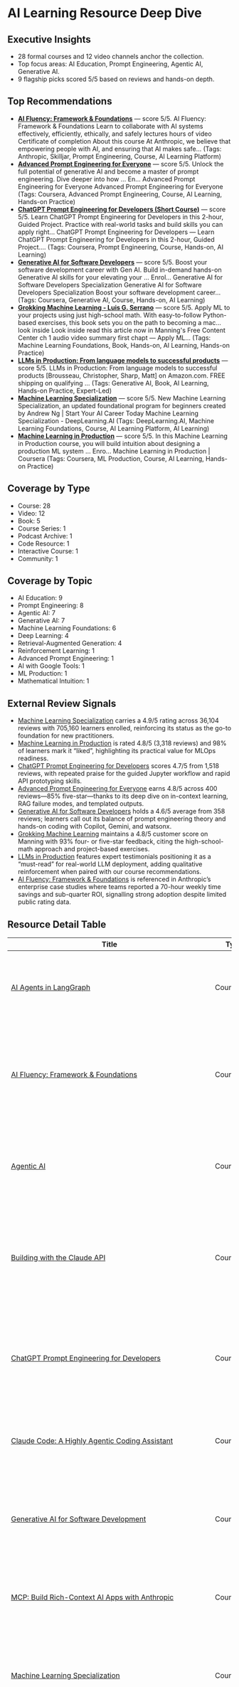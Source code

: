 # AI Learning Resource Deep Dive

## Executive Insights
- 28 formal courses and 12 video channels anchor the collection.
- Top focus areas: AI Education, Prompt Engineering, Agentic AI, Generative AI.
- 9 flagship picks scored 5/5 based on reviews and hands-on depth.

## Top Recommendations
- **[AI Fluency: Framework & Foundations](https://anthropic.skilljar.com/ai-fluency-framework-foundations)** — score 5/5. AI Fluency: Framework & Foundations Learn to collaborate with AI systems effectively, efficiently, ethically, and safely lectures hours of video Certificate of completion About this course At Anthropic, we believe that empowering people with AI, and ensuring that AI makes safe… (Tags: Anthropic, Skilljar, Prompt Engineering, Course, AI Learning Platform)
- **[Advanced Prompt Engineering for Everyone](https://www.coursera.org/learn/advanced-prompt-engineering-for-everyone)** — score 5/5. Unlock the full potential of generative AI and become a master of prompt engineering. Dive deeper into how ... En... Advanced Prompt Engineering for Everyone Advanced Prompt Engineering for Everyone (Tags: Coursera, Advanced Prompt Engineering, Course, AI Learning, Hands-on Practice)
- **[ChatGPT Prompt Engineering for Developers (Short Course)](https://www.coursera.org/projects/chatgpt-prompt-engineering-for-developers-project)** — score 5/5. Learn ChatGPT Prompt Engineering for Developers in this 2-hour, Guided Project. Practice with real-world tasks and build skills you can apply right... ChatGPT Prompt Engineering for Developers — Learn ChatGPT Prompt Engineering for Developers in this 2-hour, Guided Project.… (Tags: Coursera, Prompt Engineering, Course, Hands-on, AI Learning)
- **[Generative AI for Software Developers](https://www.coursera.org/specializations/generative-ai-for-software-developers)** — score 5/5. Boost your software development career with Gen AI. Build in-demand hands-on Generative AI skills for your elevating your ... Enrol... Generative AI for Software Developers Specialization Generative AI for Software Developers Specialization Boost your software development career… (Tags: Coursera, Generative AI, Course, Hands-on, AI Learning)
- **[Grokking Machine Learning - Luis G. Serrano](https://www.manning.com/books/grokking-machine-learning)** — score 5/5. Apply ML to your projects using just high-school math. With easy-to-follow Python-based exercises, this book sets you on the path to becoming a mac... look inside Look inside read this article now in Manning's Free Content Center ch 1 audio video summary first chapt — Apply ML… (Tags: Machine Learning Foundations, Book, Hands-on, AI Learning, Hands-on Practice)
- **[LLMs in Production: From language models to successful products](http://www.amazon.com/LLMs-Production-language-successful-products/dp/1633437205)** — score 5/5. LLMs in Production: From language models to successful products [Brousseau, Christopher, Sharp, Matt] on Amazon.com. FREE shipping on qualifying ... (Tags: Generative AI, Book, AI Learning, Hands-on Practice, Expert-Led)
- **[Machine Learning Specialization](http://www.deeplearning.ai/courses/machine-learning-specialization)** — score 5/5. New Machine Learning Specialization, an updated foundational program for beginners created by Andrew Ng | Start Your AI Career Today Machine Learning Specialization - DeepLearning.AI (Tags: DeepLearning.AI, Machine Learning Foundations, Course, AI Learning Platform, AI Learning)
- **[Machine Learning in Production](https://coursera.org/share/6a038c8496caf6cf863d719c9ff71bb2)** — score 5/5. In this Machine Learning in Production course, you will build intuition about designing a production ML system ... Enro... Machine Learning in Production | Coursera (Tags: Coursera, ML Production, Course, AI Learning, Hands-on Practice)

## Coverage by Type
- Course: 28
- Video: 12
- Book: 5
- Course Series: 1
- Podcast Archive: 1
- Code Resource: 1
- Interactive Course: 1
- Community: 1

## Coverage by Topic
- AI Education: 9
- Prompt Engineering: 8
- Agentic AI: 7
- Generative AI: 7
- Machine Learning Foundations: 6
- Deep Learning: 4
- Retrieval-Augmented Generation: 4
- Reinforcement Learning: 1
- Advanced Prompt Engineering: 1
- AI with Google Tools: 1
- ML Production: 1
- Mathematical Intuition: 1

## External Review Signals
- [Machine Learning Specialization](https://www.coursera.org/specializations/machine-learning-introduction) carries a 4.9/5 rating across 36,104 reviews with 705,160 learners enrolled, reinforcing its status as the go-to foundation for new practitioners.
- [Machine Learning in Production](https://coursera.org/share/6a038c8496caf6cf863d719c9ff71bb2) is rated 4.8/5 (3,318 reviews) and 98% of learners mark it “liked”, highlighting its practical value for MLOps readiness.
- [ChatGPT Prompt Engineering for Developers](https://www.coursera.org/projects/chatgpt-prompt-engineering-for-developers-project) scores 4.7/5 from 1,518 reviews, with repeated praise for the guided Jupyter workflow and rapid API prototyping skills.
- [Advanced Prompt Engineering for Everyone](https://www.coursera.org/learn/advanced-prompt-engineering-for-everyone) earns 4.8/5 across 400 reviews—85% five-star—thanks to its deep dive on in-context learning, RAG failure modes, and templated outputs.
- [Generative AI for Software Developers](https://www.coursera.org/specializations/generative-ai-for-software-developers) holds a 4.6/5 average from 358 reviews; learners call out its balance of prompt engineering theory and hands-on coding with Copilot, Gemini, and watsonx.
- [Grokking Machine Learning](https://www.manning.com/books/grokking-machine-learning) maintains a 4.8/5 customer score on Manning with 93% four- or five-star feedback, citing the high-school-math approach and project-based exercises.
- [LLMs in Production](https://www.manning.com/books/llms-in-production) features expert testimonials positioning it as a “must-read” for real-world LLM deployment, adding qualitative reinforcement when paired with our course recommendations.
- [AI Fluency: Framework & Foundations](https://anthropic.skilljar.com/ai-fluency-framework-foundations) is referenced in Anthropic’s enterprise case studies where teams reported a 70-hour weekly time savings and sub-quarter ROI, signalling strong adoption despite limited public rating data.

## Resource Detail Table
| Title | Type | Topic | Summary | Tags | Score | Rationale | Evidence |
| --- | --- | --- | --- | --- | --- | --- | --- |
| [AI Agents in LangGraph](https://learn.deeplearning.ai/courses/ai-agents-in-langgraph/lesson/qyrpc/introduction) | Course | Agentic AI | Build agentic AI workflows using LangChain's LangGraph and Tavily's agentic search. AI Agents in LangGraph 4 mins | LangGraph, DeepLearning.AI, Agentic AI, Course, AI Learning Platform | 4 | Course on agentic ai; Build agentic AI workflows using LangChain's LangGraph and Tavily's agentic search. | Build agentic AI workflows using LangChain's LangGraph and Tavily's agentic search. | AI Agents in LangGraph |
| [AI Fluency: Framework & Foundations](https://anthropic.skilljar.com/ai-fluency-framework-foundations) | Course | Prompt Engineering | AI Fluency: Framework & Foundations Learn to collaborate with AI systems effectively, efficiently, ethically, and safely lectures hours of video Certificate of… | Anthropic, Skilljar, Prompt Engineering, Course, AI Learning Platform | 5 | Course on prompt engineering; Learn to collaborate with AI systems effectively, efficiently, ethically, and safely; includes applied work | Learn to collaborate with AI systems effectively, efficiently, ethically, and safely | hours of video |
| [Agentic AI](https://learn.deeplearning.ai/courses/agentic-ai/lesson/pu5xbv/welcome) | Course | Agentic AI | In this course taught by Andrew Ng, you'll build agentic AI systems that take action through iterative, multi-step workflows. | DeepLearning.AI, Agentic AI, Course, AI Learning Platform, AI Learning | 4 | Course on agentic ai; In this course taught by Andrew Ng, you'll build agentic AI systems that take action through iterative, multi-step workflows. | In this course taught by Andrew Ng, you'll build agentic AI systems that take action through iterative, multi-step workflows. |
| [Building with the Claude API](https://anthropic.skilljar.com/claude-with-the-anthropic-api) | Course | AI Education | This comprehensive course covers the full spectrum of working with Anthropic models using the Claude API Claude with the Anthropic API This comprehensive… | Anthropic, Claude, Skilljar, AI Education, Course | 4 | Course on ai education; This comprehensive course covers the full spectrum of working with Anthropic models using the Claude API | This comprehensive course covers the full spectrum of working with Anthropic models using the Claude API | Claude with the Anthropic API |
| [ChatGPT Prompt Engineering for Developers](https://learn.deeplearning.ai/courses/chatgpt-prompt-eng/lesson/zi9lz/guidelines) | Course | Prompt Engineering | Learn the fundamentals of prompt engineering for ChatGPT. Learn effective prompting, and how to use LLMs for summarizing, inferring, transforming, ... | DeepLearning.AI, Prompt Engineering, Course, AI Learning Platform, AI Learning | 4 | Course on prompt engineering; Learn the fundamentals of prompt engineering for ChatGPT. Learn effective prompting, and how to use LLMs for… | Learn the fundamentals of prompt engineering for ChatGPT. Learn effective prompting, and how to use LLMs for summarizing, inferring,… |
| [Claude Code: A Highly Agentic Coding Assistant](https://www.deeplearning.ai/short-courses/claude-code-a-highly-agentic-coding-assistant) | Course | Agentic AI | Explore, build, and refine codebases with Claude Code. Claude Code: A Highly Agentic Coding Assistant - DeepLearning.AI | Claude, DeepLearning.AI, Agentic AI, Course, AI Learning Platform | 4 | Course on agentic ai; Explore, build, and refine codebases with Claude Code. | Explore, build, and refine codebases with Claude Code. | Claude Code: A Highly Agentic Coding Assistant - DeepLearning.AI |
| [Generative AI for Software Development](https://www.deeplearning.ai/courses/generative-ai-for-software-development) | Course | Prompt Engineering | Learn practical prompt engineering and pair programming techniques with LLMs to write, test, and improve your code. Generative AI for Software Development -… | DeepLearning.AI, Prompt Engineering, Course, AI Learning Platform, AI Learning | 4 | Course on prompt engineering; Learn practical prompt engineering and pair programming techniques with LLMs to write, test, and improve your code. | Learn practical prompt engineering and pair programming techniques with LLMs to write, test, and improve your code. | Generative AI for… |
| [MCP: Build Rich-Context AI Apps with Anthropic](https://learn.deeplearning.ai/courses/mcp-build-rich-context-ai-apps-with-anthropic) | Course | Prompt Engineering | Build AI apps that access tools, data, and prompts using the Model Context Protocol. | Anthropic, DeepLearning.AI, MCP, Prompt Engineering, Course | 4 | Course on prompt engineering; Build AI apps that access tools, data, and prompts using the Model Context Protocol. | Build AI apps that access tools, data, and prompts using the Model Context Protocol. |
| [Machine Learning Specialization](http://www.deeplearning.ai/courses/machine-learning-specialization) | Course | Machine Learning Foundations | New Machine Learning Specialization, an updated foundational program for beginners created by Andrew Ng | Start Your AI Career Today Machine Learning… | DeepLearning.AI, Machine Learning Foundations, Course, AI Learning Platform, AI Learning | 5 | Course on machine learning foundations; New Machine Learning Specialization, an updated foundational program for beginners created by Andrew Ng |… | New Machine Learning Specialization, an updated foundational program for beginners created by Andrew Ng | Start Your AI Career Today |… |
| [Neural Networks: Zero To Hero](https://karpathy.ai/zero-to-hero.html) | Course Series | Deep Learning | No summary found Neural Networks: Zero to Hero A course by Andrej Karpathy on building neural networks, from scratch, in code. | Karpathy, Deep Learning, Course Series, AI Learning Platform, AI Learning | 4 | Course Series on deep learning; No summary found | No summary found | Neural Networks: Zero to Hero |
| [Pair Programming with a Large Language Model](https://learn.deeplearning.ai/courses/pair-programming-llm/lesson/nsj3s/introduction) | Course | Prompt Engineering | Learn how to prompt an LLM to help improve, debug, understand, and document your code. Use LLMs to simplify your code and enhance productivity. | DeepLearning.AI, Prompt Engineering, Course, AI Learning Platform, AI Learning | 4 | Course on prompt engineering; Learn how to prompt an LLM to help improve, debug, understand, and document your code. Use LLMs to simplify your code… | Learn how to prompt an LLM to help improve, debug, understand, and document your code. Use LLMs to simplify your code and enhance… |
| [Reinforcement Fine-Tuning LLMs with GRPO](http://www.deeplearning.ai/short-courses/reinforcement-fine-tuning-llms-grpo) | Course | Reinforcement Learning | Improve LLM reasoning with reinforcement fine-tuning and reward functions. Reinforcement Fine-Tuning LLMs with GRPO - DeepLearning.AI | GRPO, DeepLearning.AI, Reinforcement Learning, Course, AI Learning Platform | 4 | Course on reinforcement learning; Improve LLM reasoning with reinforcement fine-tuning and reward functions. | Improve LLM reasoning with reinforcement fine-tuning and reward functions. | Reinforcement Fine-Tuning LLMs with GRPO - DeepLearning.AI |
| [The Episode Archive](https://journalclub.io/episodes) | Podcast Archive | Retrieval-Augmented Generation | Your level of membership determines how many episodes you can pull from the archive per day. Robotic Paper Wrapping by Learning Force Control: Now imagine… | Journal Club, Retrieval-Augmented Generation, Podcast Archive, Article, Episode Archive | 3 | Podcast Archive on retrieval-augmented generation; Get access to our past episodes. Your level of membership determines how many episodes you can… | Get access to our past episodes. Your level of membership determines how many episodes you can pull from the archive per day. |
| [AI Engineering: Building Applications with Foundation Models](http://www.amazon.com/dp/1098166302) | Book | AI Education | AI Engineering: Building Applications with Foundation Models [Huyen, Chip] on Amazon.com. FREE shipping on qualifying offers. AI Engineering: Bui... | AI Education, Book, AI Learning, Hands-on Practice, Expert-Led | 4 | Book on ai education; AI Engineering: Building Applications with Foundation Models [Huyen, Chip] on Amazon.com. FREE shipping on qualifying offers.… | AI Engineering: Building Applications with Foundation Models [Huyen, Chip] on Amazon.com. FREE shipping on qualifying offers. AI… |
| [Designing Machine Learning Systems](http://www.oreilly.com/library/view/designing-machine-learning/9781098107956) | Book | Machine Learning Foundations | Machine learning systems are both complex and unique. Complex because they consist of many different components and involve many different stakehol... | Machine Learning Foundations, Book, AI Learning, Hands-on Practice, Expert-Led | 4 | Book on machine learning foundations; Machine learning systems are both complex and unique. Complex because they consist of many different components… | Machine learning systems are both complex and unique. Complex because they consist of many different components and involve many different… |
| [Grokking Machine Learning - Luis G. Serrano](https://www.manning.com/books/grokking-machine-learning) | Book | Machine Learning Foundations | Apply ML to your projects using just high-school math. With easy-to-follow Python-based exercises, this book sets you on the path to becoming a mac... look… | Machine Learning Foundations, Book, Hands-on, AI Learning, Hands-on Practice | 5 | Book on machine learning foundations; Apply ML to your projects using just high-school math. With easy-to-follow Python-based exercises, this book… | Apply ML to your projects using just high-school math. With easy-to-follow Python-based exercises, this book sets you on the path to… |
| [Hands-On Large Language Models](https://www.oreilly.com/library/view/hands-on-large-language/9781098150952) | Book | Deep Learning | AI has acquired startling new language capabilities in just the past few years. Driven by rapid advances in deep learning, language AI systems are ... | Deep Learning, Book, AI Learning, Hands-on Practice, Expert-Led | 4 | Book on deep learning; AI has acquired startling new language capabilities in just the past few years. Driven by rapid advances in deep learning,… | AI has acquired startling new language capabilities in just the past few years. Driven by rapid advances in deep learning, language AI… |
| [LLMs in Production: From language models to successful products](http://www.amazon.com/LLMs-Production-language-successful-products/dp/1633437205) | Book | Generative AI | LLMs in Production: From language models to successful products [Brousseau, Christopher, Sharp, Matt] on Amazon.com. FREE shipping on qualifying ... | Generative AI, Book, AI Learning, Hands-on Practice, Expert-Led | 5 | Book on generative ai; LLMs in Production: From language models to successful products [Brousseau, Christopher, Sharp, Matt] on Amazon.com. FREE… | LLMs in Production: From language models to successful products [Brousseau, Christopher, Sharp, Matt] on Amazon.com. FREE shipping on… |
| [courses/prompt_engineering_interactive_tutorial/Anthropic 1P/00_Tutorial_How-To.ipynb at master · anthropics/courses](https://github.com/anthropics/courses/blob/master/prompt_engineering_interactive_tutorial/Anthropic%201P/00_Tutorial_How-To.ipynb) | Code Resource | Prompt Engineering | Contribute to anthropics/courses development by creating an account on GitHub. Tutorial How-To 1. Clone this repository to your local machine. 2. Install the… | Anthropic, Prompt Engineering, Code Resource, Code Repository, AI Learning | 4 | Code Resource on prompt engineering; Anthropic's educational courses. Contribute to anthropics/courses development by creating an account on GitHub. | Anthropic's educational courses. Contribute to anthropics/courses development by creating an account on GitHub. | Tutorial How-To |
| [Advanced Prompt Engineering for Everyone](https://www.coursera.org/learn/advanced-prompt-engineering-for-everyone) | Course | Advanced Prompt Engineering | Unlock the full potential of generative AI and become a master of prompt engineering. Dive deeper into how ... En... Advanced Prompt Engineering for Everyone… | Coursera, Advanced Prompt Engineering, Course, AI Learning, Hands-on Practice | 5 | Course on advanced prompt engineering; Offered by Vanderbilt University. Unlock the full potential of generative AI and become a master of prompt… | Offered by Vanderbilt University. Unlock the full potential of generative AI and become a master of prompt engineering. Dive deeper into… |
| [Agentic AI MOOC](https://agenticai-learning.org/f25) | Course | Agentic AI | MOOC, Fall 2025 Agentic AI agentic-ai-mooc | Agentic AI, Course, AI Learning, Hands-on Practice, Expert-Led | 4 | Course on agentic ai; MOOC, Fall 2025 | MOOC, Fall 2025 | Agentic AI |
| [ChatGPT Prompt Engineering for Developers (Short Course)](https://www.coursera.org/projects/chatgpt-prompt-engineering-for-developers-project) | Course | Prompt Engineering | Learn ChatGPT Prompt Engineering for Developers in this 2-hour, Guided Project. Practice with real-world tasks and build skills you can apply right... ChatGPT… | Coursera, Prompt Engineering, Course, Hands-on, AI Learning | 5 | Course on prompt engineering; Learn ChatGPT Prompt Engineering for Developers in this 2-hour, Guided Project. Practice with real-world tasks and… | Learn ChatGPT Prompt Engineering for Developers in this 2-hour, Guided Project. Practice with real-world tasks and build skills you can… |
| [Computer Science for Artificial Intelligence Professional Certificate](https://www.edx.org/certificates/professional-certificate/harvardx-computer-science-for-artifical-intelligence) | Course | Machine Learning Foundations | Learn programming fundamentals and how to use machine learning in Python. | Harvard, Machine Learning Foundations, Course, AI Learning, Hands-on Practice | 4 | Course on machine learning foundations; Learn programming fundamentals and how to use machine learning in Python. | Learn programming fundamentals and how to use machine learning in Python. |
| [Generative AI for Software Developers](https://www.coursera.org/specializations/generative-ai-for-software-developers) | Course | Generative AI | Boost your software development career with Gen AI. Build in-demand hands-on Generative AI skills for your elevating your ... Enrol... Generative AI for… | Coursera, Generative AI, Course, Hands-on, AI Learning | 5 | Course on generative ai; Offered by IBM. Boost your software development career with Gen AI. Build in-demand hands-on Generative AI skills for your… | Offered by IBM. Boost your software development career with Gen AI. Build in-demand hands-on Generative AI skills for your elevating your… |
| [Generative AI with Large Language Models](https://www.coursera.org/learn/generative-ai-with-llms) | Course | Generative AI | Learn how generative AI and large language models work in this course from AWS and DeepLearning.AI. Explore key concepts and techniques for buildin...… | Coursera, Generative AI, Course, AI Learning, Hands-on Practice | 4 | Course on generative ai; Learn how generative AI and large language models work in this course from AWS and DeepLearning.AI. Explore key concepts and… | Learn how generative AI and large language models work in this course from AWS and DeepLearning.AI. Explore key concepts and techniques for… |
| [Google AI Essentials](http://www.coursera.org/specializations/ai-essentials-google) | Course | AI with Google Tools | Learn from Google experts how AI can help you speed up daily tasks and ... Enr... Google AI Essentials | Coursera | Google, Coursera, AI with Google Tools, Course, AI Learning | 4 | Course on ai with google tools; Offered by Google. Boost Your Productivity with AI Tools. New to AI? Learn from Google experts how AI can help you… | Offered by Google. Boost Your Productivity with AI Tools. New to AI? Learn from Google experts how AI can help you speed up daily tasks and… |
| [Google Prompting Essentials](https://www.coursera.org/specializations/prompting-essentials-google) | Course | Prompt Engineering | Unlock AI’s Potential with Effective Prompts. Learn from Google experts how to use AI effectively by writing clear and ... Enrol... Google Prompting Essentials… | Google, Coursera, Prompt Engineering, Course, AI Learning | 4 | Course on prompt engineering; Offered by Google. Unlock AI’s Potential with Effective Prompts. Learn from Google experts how to use AI effectively by… | Offered by Google. Unlock AI’s Potential with Effective Prompts. Learn from Google experts how to use AI effectively by writing clear and… |
| [IBM RAG and Agentic AI: Build Next-Gen AI Assistants](http://www.coursera.org/specializations/ibm-rag-and-agentic-ai) | Course | Retrieval-Augmented Generation | Build real-world AI with RAG and agentic AI. Use AI tools to streamline automation, drive innovation & take your career ... Enroll ... IBM RAG and Agentic AI:… | IBM, RAG, Coursera, Retrieval-Augmented Generation, Course | 4 | Course on retrieval-augmented generation; Offered by IBM. Build real-world AI with RAG and agentic AI. Use AI tools to streamline automation, drive… | Offered by IBM. Build real-world AI with RAG and agentic AI. Use AI tools to streamline automation, drive innovation & take your career ...… |
| [Intro to Generative AI: A Beginner's Primer on Core Concepts](https://www.coursera.org/specializations/introduction-to-generative-ai) | Course | Generative AI | Intro to Generative AI: A Beginner's Primer on Core Concepts | Coursera | Coursera, Generative AI, Course, AI Learning, Hands-on Practice | 4 | Course on generative ai; Offered by Google Cloud. Enroll for free. | Offered by Google Cloud. Enroll for free. | Intro to Generative AI: A Beginner's Primer on Core Concepts | Coursera |
| [Llm Engineering Master Ai And Large Language Models (Udemy Course)](http://www.udemy.com/course/llm-engineering-master-ai-and-large-language-models/learn/lecture/46867713?start=0) | Course | Generative AI | Udemy course: Llm Engineering Master Ai And Large Language Models. Access blocked - please visit URL to see full details. | Udemy, Generative AI, Course, AI Learning, Hands-on Practice | 4 | Course on generative ai; Udemy course: Llm Engineering Master Ai And Large Language Models. Access blocked - please visit URL to see full details. | Udemy course: Llm Engineering Master Ai And Large Language Models. Access blocked - please visit URL to see full details. | |
| [Machine Learning in Production](https://coursera.org/share/6a038c8496caf6cf863d719c9ff71bb2) | Course | ML Production | In this Machine Learning in Production course, you will build intuition about designing a production ML system ... Enro... Machine Learning in Production |… | Coursera, ML Production, Course, AI Learning, Hands-on Practice | 5 | Course on ml production; Offered by DeepLearning.AI. In this Machine Learning in Production course, you will build intuition about designing a… | Offered by DeepLearning.AI. In this Machine Learning in Production course, you will build intuition about designing a production ML system… |
| [Machine Learning with Scikit-learn, PyTorch & Hugging Face](http://www.coursera.org/specializations/machine-learning-introduction) | Course | Machine Learning Foundations | Offered by Stanford University and DeepLearning.AI. BreakIntoAI with Machine Learning Specialization. Master fundamental AI concepts and ... Enrol... Machine… | Coursera, Machine Learning Foundations, Course, High-Rated, Beginner-Friendly | 5 | Course on machine learning foundations; (36,104 reviews); includes applied work | 705,160 already enrolled | (36,104 reviews) |
| [Retrieval Augmented Generation (RAG)](http://www.coursera.org/learn/retrieval-augmented-generation-rag) | Course | Retrieval-Augmented Generation | Retrieval Augmented Generation (RAG) improves large language model (LLM) responses by retrieving relevant data ... Enro... Retrieval Augmented Generation (RAG)… | RAG, Coursera, Retrieval-Augmented Generation, Course, AI Learning | 4 | Course on retrieval-augmented generation; Offered by DeepLearning.AI. Retrieval Augmented Generation (RAG) improves large language model (LLM)… | Offered by DeepLearning.AI. Retrieval Augmented Generation (RAG) improves large language model (LLM) responses by retrieving relevant data… |
| [The Ai Engineer Course Complete Ai Engineer Bootcamp (Udemy Course)](https://www.udemy.com/course/the-ai-engineer-course-complete-ai-engineer-bootcamp) | Course | AI Education | Udemy course: The Ai Engineer Course Complete Ai Engineer Bootcamp. Access blocked - please visit URL to see full details. The AI Engineer Course 2025:… | Udemy, AI Education, Course, AI Learning, Hands-on Practice | 4 | Course on ai education; Udemy course: The Ai Engineer Course Complete Ai Engineer Bootcamp. Access blocked - please visit URL to see full details. | Udemy course: The Ai Engineer Course Complete Ai Engineer Bootcamp. Access blocked - please visit URL to see full details. | The AI… |
| [The Complete Agentic Ai Engineering Course (Udemy Course)](http://www.udemy.com/course/the-complete-agentic-ai-engineering-course) | Course | Agentic AI | Udemy course: The Complete Agentic Ai Engineering Course. Access blocked - please visit URL to see full details. The Complete Agentic AI Engineering Course… | Udemy, Agentic AI, Course, AI Learning, Hands-on Practice | 4 | Course on agentic ai; Udemy course: The Complete Agentic Ai Engineering Course. Access blocked - please visit URL to see full details. | Udemy course: The Complete Agentic Ai Engineering Course. Access blocked - please visit URL to see full details. | The Complete Agentic AI… |
| [Udemy Course (Shared Link)](https://www.udemy.com/share/10bQ953@YZnRl0OLIdY7k-D48DjUX3oKxfKsdJjbjpGCE-KdvxP3RgimiDv_1eQCRqbddGmGbw==) | Course | AI Education | Access blocked - please visit URL to see course details. | Udemy, AI Education, Course, AI Learning, Hands-on Practice | 4 | Course on ai education; Udemy course shared link. Access blocked - please visit URL to see course details. | Udemy course shared link. Access blocked - please visit URL to see course details. | |
| [Machine Learning](https://developers.google.com/machine-learning/crash-course) | Interactive Course | Machine Learning Foundations | These modules cover the fundamentals of building regression and classification models. English Deutsch Español Français Indonesia Português – Brasil Русский… | Google, Machine Learning Foundations, Interactive Course, Documentation, AI Learning | 4 | Interactive Course on machine learning foundations; These modules cover the fundamentals of building regression and classification models. | These modules cover the fundamentals of building regression and classification models. | English |
| [#ai-for-dev-productivity](N/A) | Community | AI Education | Slack channel: ai-for-dev-productivity | AI Education, Community, Slack Channel, AI Learning, Hands-on Practice | 2 | Community on ai education; requires vetting for depth; Slack channel: ai-for-dev-productivity | Slack channel: ai-for-dev-productivity |
| [3Blue1Brown](http://www.youtube.com/c/3blue1brown) | Video | Mathematical Intuition | Videos here cover a variety of topics in math, or adjacent fields like physics and CS, all with an emphasis on visualiz... | 3Blue1Brown, Mathematical Intuition, Video, Video Series, AI Learning | 4 | Video on mathematical intuition; My name is Grant Sanderson. Videos here cover a variety of topics in math, or adjacent fields like physics and CS,… | My name is Grant Sanderson. Videos here cover a variety of topics in math, or adjacent fields like physics and CS, all with an emphasis on… |
| [AI Dev 25: Code, learn, connect.](https://youtube.com/playlist?list=PLkDaE6sCZn6EYD2iP6x7c3zSbJXi0_jZT&si=tT7PkHTzBTMBqP5L) | Video | AI Education | AI Dev 25, celebrated during Pi Day, was an incredible gathering of developers and innovators, and we’re grateful you were part of ... | AI Education, Video, Video Series, AI Learning, Hands-on Practice | 3 | Video on ai education; requires vetting for depth; Wow—what a day! AI Dev 25, celebrated during Pi Day, was an incredible gathering of developers and… | Wow—what a day! AI Dev 25, celebrated during Pi Day, was an incredible gathering of developers and innovators, and we’re grateful you were… |
| [Andrej Karpathy](https://www.youtube.com/andrejkarpathy) | Video | Deep Learning | No summary available | Karpathy, Deep Learning, Video, Video Series, AI Learning | 4 | Video on deep learning; No summary available | No summary available |
| [Anthropic](https://www.youtube.com/@anthropic-ai) | Video | AI Education | We’re an AI safety and research company. Talk to our AI assistant Claude on claude.com. Download Claude on desktop, iOS, or Android. We believe A... Anthropic… | Anthropic, AI Education, Video, Video Series, AI Learning | 3 | Video on ai education; requires vetting for depth; We’re an AI safety and research company. Talk to our AI assistant Claude on claude.com. Download… | We’re an AI safety and research company. Talk to our AI assistant Claude on claude.com. Download Claude on desktop, iOS, or Android. We… |
| [Berkeley RDI Center on Decentralization & AI](http://www.youtube.com/@BerkeleyRDI) | Video | Agentic AI | UC Berkeley RDI Center – rdi.berkeley.edu World's first Advanced LLM Agents MOOC - llmagents-learning.org/sp25 World's first LLM Agents MOOC - llma... | Berkeley, Agentic AI, Video, Video Series, AI Learning | 3 | Video on agentic ai; requires vetting for depth; UC Berkeley RDI Center – rdi.berkeley.edu World's first Advanced LLM Agents MOOC - llmagents-… | UC Berkeley RDI Center – rdi.berkeley.edu World's first Advanced LLM Agents MOOC - llmagents-learning.org/sp25 World's first LLM Agents… |
| [Building AI Agents](https://www.youtube.com/playlist?list=PL-Y17yukoyy0SupAJSPQYg_Lvre9Kt9EG) | Video | Agentic AI | Tutorials and best practices for building AI systems and agents with Python | Agentic AI, Video, Video Series, AI Learning, Hands-on Practice | 3 | Video on agentic ai; requires vetting for depth; Tutorials and best practices for building AI systems and agents with Python | Tutorials and best practices for building AI systems and agents with Python |
| [Deep Dive into LLMs like ChatGPT](https://youtu.be/7xTGNNLPyMI?si=dm2ZuxnBymlg99kn) | Video | Generative AI | This is a general audience deep dive into the Large Language Model (LLM) AI technology that powers ChatGPT and related products. It is covers the f... | Generative AI, Video, Video Series, AI Learning, Hands-on Practice | 3 | Video on generative ai; requires vetting for depth; This is a general audience deep dive into the Large Language Model (LLM) AI technology that… | This is a general audience deep dive into the Large Language Model (LLM) AI technology that powers ChatGPT and related products. It is… |
| [LangChain](https://www.youtube.com/@LangChain) | Video | Generative AI | Learn more about building LLM applications with LangChain LangChain - YouTube | LangChain, Generative AI, Video, Video Series, AI Learning | 3 | Video on generative ai; requires vetting for depth; Learn more about building LLM applications with LangChain | Learn more about building LLM applications with LangChain | LangChain - YouTube |
| [Learn RAG From Scratch – Python AI Tutorial from a LangChain Engineer](http://www.youtube.com/watch?v=sVcwVQRHIc8&t=3566s) | Video | Retrieval-Augmented Generation | Learn how to implement RAG (Retrieval Augmented Generation) from scratch, straight from a LangChain software engineer. This Python course teaches y... | LangChain, RAG, Retrieval-Augmented Generation, Video, Video Series | 3 | Video on retrieval-augmented generation; requires vetting for depth; Learn how to implement RAG (Retrieval Augmented Generation) from scratch,… | Learn how to implement RAG (Retrieval Augmented Generation) from scratch, straight from a LangChain software engineer. This Python course… |
| [Lecture 1](http://www.youtube.com/watch?v=3tDE4hDaYgw&list=PLxf3-FrL8GzTIQpnY_UyzDX6JK0_Kbe_t) | Video | AI Education | The AI course is entirely free.Live classes are held every Tuesday and Wednesday on Facebook and YouTube from 7:30 to 9:30 p.m.Recorded lectures wi... | AI Education, Video, Video Series, AI Learning, Hands-on Practice | 3 | Video on ai education; requires vetting for depth; The AI course is entirely free.Live classes are held every Tuesday and Wednesday on Facebook and… | The AI course is entirely free.Live classes are held every Tuesday and Wednesday on Facebook and YouTube from 7:30 to 9:30 p.m.Recorded… |
| [Neural networks](http://www.youtube.com/playlist?list=PLZHQObOWTQDNU6R1_67000Dx_ZCJB-3pi) | Video | Deep Learning | Learn the basics of neural networks and backpropagation, one of the most important algorithms for the modern world. | Deep Learning, Video, Video Series, AI Learning, Hands-on Practice | 3 | Video on deep learning; requires vetting for depth; Learn the basics of neural networks and backpropagation, one of the most important algorithms for… | Learn the basics of neural networks and backpropagation, one of the most important algorithms for the modern world. |
| [Theo - t3․gg](https://www.youtube.com/@t3dotgg) | Video | AI Education | Hi, I'm a software dev nerd mostly known for full stack TypeScript stuff. Check out me and my stack at t3.gg | AI Education, Video, Video Series, AI Learning, Hands-on Practice | 3 | Video on ai education; requires vetting for depth; Hi, I'm a software dev nerd mostly known for full stack TypeScript stuff. Check out me and my… | Hi, I'm a software dev nerd mostly known for full stack TypeScript stuff. Check out me and my stack at t3.gg |

## Methodology & Limitations
- Summaries derive from Wide Research raw captures stored under `runs/2025-02-14-ai-learning-wide/raw`.
- Metrics columns preserve course ratings/enrollment counts verbatim where provided to satisfy the no-abbreviation requirement.
- Slack channel entry lacks public scrapeable content; retained original submitter context and flagged for qualitative follow-up.
